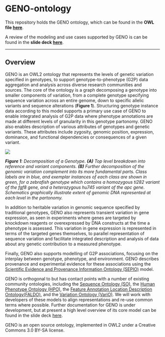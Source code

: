GENO-ontology
=============


This repository holds the GENO ontology, which can be found in the **OWL file [here](src/ontology/geno.owl)**. 
    
A review of the modeling and use cases supported by GENO is can be found in the **slide deck [here](https://github.com/monarch-initiative/GENO-ontology/blob/develop/docs/GENO_Overview(2017-02-24).pptx)**. 
  
    

-----------------

## Overview

GENO is an OWL2 ontology that represents the levels of genetic variation specified in genotypes, to support genotype-to-phenotype (G2P) data aggregation and analysis across diverse research communities and sources. The core of the ontology is a graph decomposing a genotype into smaller components of variation, from a complete genotype specifying sequence variation across an entire genome, down to specific allelic variants and sequence alterations (**Figure 1**). Structuring genotype instance data according to this model supports a primary use case of GENO to enable integrated analysis of G2P data where phenotype annotations are made at different levels of granularity in this genotype partonomy. GENO also enables description of various attributes of genotypes and genetic variants. These attributes include zygosity, genomic position, expression, dominance, and functional dependencies or consequences of a given variant.

<img src="docs/Old/genotype_partonomy_figure%281-20-15%29V3.png"/>

_**Figure 1**: Decomposition of a Genotype. **(A)** Top level breakdown into reference and variant components. **(B)** Further decomposition of the genomic variation complement into its more fundamental parts. Class labels are in blue, and exemplar instances of each class are shown in green, for a zebrafish genotype which contains a homozygous ti282 variant of the fgf8 gene, and a heterozygous hu745 variant of the apc gene. Schematics graphically illustrate extent of genomic DNA represented at each level in the partonomy._

In addition to heritable variation in genomic sequence specified by traditional genotypes, GENO also represents transient variation in gene expression, as seen in experiments where genes are targeted by knockdown reagents or overexpressed by DNA constructs at the time a phenotype is assessed. This variation in gene expression is represented in terms of the targeted genes themselves, to parallel representation of sequence variation and facilitate integrated description and analysis of data about any genetic contribution to a measured phenotype.

Finally, GENO also supports modelling of G2P associations, focusing on the interplay between genotype, phenotype, and environment. GENO describes provenance and experimental evidence for these associations using the [Scientific Evidence and Provenance Information Ontology (SEPIO)](https://github.com/monarch-initiative/SEPIO-ontology) model.


GENO  is orthogonal to but has contact points with a number of existing community ontologies, including the [Sequence Ontology (SO)](http://www.sequenceontology.org/), the [Human Phenotype Ontology (HPO)](http://www.human-phenotype-ontology.org/), the [Feature Annotation Location Description Ontology(FALDO)](https://github.com/JervenBolleman/FALDO), and the [Variation Ontology (VariO)](http://variationontology.org/). We will work with developers of these models to align representations and re-use common terms where possible. Further documentation for GENO is under development, but at present a high level overview of its core model can be found in the slide deck [here](https://github.com/monarch-initiative/GENO-ontology/blob/develop/docs/GENO_Overview(2017-02-24).pptx).

GENO is an open source ontology, implemented in OWL2 under a Creative Commons 3.0 BY-SA license.







